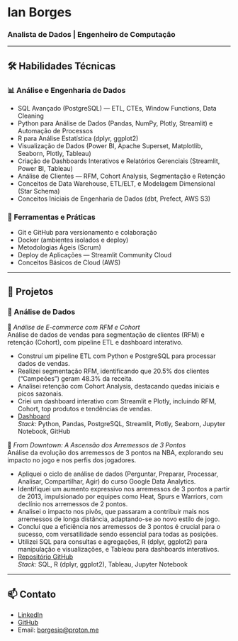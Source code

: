# Ian Borges  
### **Analista de Dados | Engenheiro de Computação**  
---
## 🛠️ Habilidades Técnicas  

### 📊 Análise e Engenharia de Dados  
- SQL Avançado (PostgreSQL) — ETL, CTEs, Window Functions, Data Cleaning  
- Python para Análise de Dados (Pandas, NumPy, Plotly, Streamlit) e Automação de Processos  
- R para Análise Estatística (dplyr, ggplot2)  
- Visualização de Dados (Power BI, Apache Superset, Matplotlib, Seaborn, Plotly, Tableau)  
- Criação de Dashboards Interativos e Relatórios Gerenciais (Streamlit, Power BI, Tableau)  
- Análise de Clientes — RFM, Cohort Analysis, Segmentação e Retenção  
- Conceitos de Data Warehouse, ETL/ELT, e Modelagem Dimensional (Star Schema)  
- Conceitos Iniciais de Engenharia de Dados (dbt, Prefect, AWS S3)  

### 🧰 Ferramentas e Práticas  
- Git e GitHub para versionamento e colaboração  
- Docker (ambientes isolados e deploy)  
- Metodologias Ágeis (Scrum)  
- Deploy de Aplicações — Streamlit Community Cloud  
- Conceitos Básicos de Cloud (AWS)  

---

## 🚀 Projetos  

### 💾 Análise de Dados  

🔗 *Análise de E-commerce com RFM e Cohort*  
Análise de dados de vendas para segmentação de clientes (RFM) e retenção (Cohort), com pipeline ETL e dashboard interativo.  
- Construí um pipeline ETL com Python e PostgreSQL para processar dados de vendas.  
- Realizei segmentação RFM, identificando que 20.5% dos clientes (“Campeões”) geram 48.3% da receita.  
- Analisei retenção com Cohort Analysis, destacando quedas iniciais e picos sazonais.  
- Criei um dashboard interativo com Streamlit e Plotly, incluindo RFM, Cohort, top produtos e tendências de vendas.  
- [Dashboard](https://ecommerce-data-analysis-borgesip.streamlit.app/)  
*Stack:* Python, Pandas, PostgreSQL, Streamlit, Plotly, Seaborn, Jupyter Notebook, GitHub  

🔗 *From Downtown: A Ascensão dos Arremessos de 3 Pontos*  
Análise da evolução dos arremessos de 3 pontos na NBA, explorando seu impacto no jogo e nos perfis dos jogadores.  
- Apliquei o ciclo de análise de dados (Perguntar, Preparar, Processar, Analisar, Compartilhar, Agir) do curso Google Data Analytics.  
- Identifiquei um aumento expressivo nos arremessos de 3 pontos a partir de 2013, impulsionado por equipes como Heat, Spurs e Warriors, com declínio nos arremessos de 2 pontos.  
- Analisei o impacto nos pivôs, que passaram a contribuir mais nos arremessos de longa distância, adaptando-se ao novo estilo de jogo.  
- Concluí que a eficiência nos arremessos de 3 pontos é crucial para o sucesso, com versatilidade sendo essencial para todas as posições.  
- Utilizei SQL para consultas e agregações, R (dplyr, ggplot2) para manipulação e visualizações, e Tableau para dashboards interativos.  
- [Repositório GitHub](https://github.com/borgesip/From-Downtown-Projeto-GoogleDataAnalytics)  
*Stack:* SQL, R (dplyr, ggplot2), Tableau, Jupyter Notebook  

---

## 📫 Contato  
- [LinkedIn](https://linkedin.com/in/borgesip)  
- [GitHub](https://github.com/borgesip)  
- Email: borgesip@proton.me  

